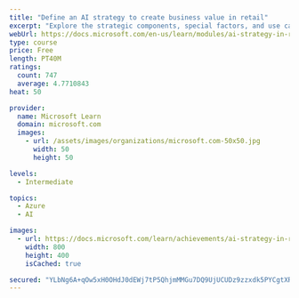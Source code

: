 ```yaml
---
title: "Define an AI strategy to create business value in retail"
excerpt: "Explore the strategic components, special factors, and use cases of an AI strategy in retail that creates business value, with INSEAD and Microsoft."
webUrl: https://docs.microsoft.com/en-us/learn/modules/ai-strategy-in-retail/
type: course
price: Free
length: PT40M
ratings:
  count: 747
  average: 4.7710843
heat: 50

provider:
  name: Microsoft Learn
  domain: microsoft.com
  images:
    - url: /assets/images/organizations/microsoft.com-50x50.jpg
      width: 50
      height: 50

levels:
  - Intermediate

topics:
  - Azure
  - AI

images:
  - url: https://docs.microsoft.com/learn/achievements/ai-strategy-in-retail-social.png
    width: 800
    height: 400
    isCached: true

secured: "YLbNg6A+qOw5xH0OHdJ0dEWj7tP5QhjmMMGu7DQ9UjUCUDz9zzxdk5PYCgtXRVTz9//uKnz9SkyaExuH4upoPNzd1CTqfgaVYKMvK6x+2sDDKrC4Sws7/64fEoHeZMRZQEv2u4/aR2yZv0x3NWgA3Uk2zltebZaCLusPpK5wo24p07XMZy4RaInSF6qPlvaS4HkR6oL84YIM8qaVNsPJkYUw9gnK9P8rrWqbjyCgVbMvcWqEiPNPzveFm7HgoEs59rMHZ0BUFCMKqF5K+Nnuo9MVGewLh2zcjzh9wGf5cesmlJ+RMm/zyJcV5Nutl6AKZyXZHPUu3j0+bOlRKShmqSMmA/Y2FUSgUDza1zka4t9bjsqY/J60btlfDP94bEHDk4TdRE48tsjZtdKaMBVABPkWIrSc60pwg0lg4PtzE9o=;f4J0q5QkzPR0n1IteMjCJQ=="
---
```


